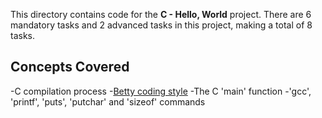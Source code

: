This directory contains code for the **C - Hello, World** project.
There are 6 mandatory tasks and 2 advanced tasks in this project, making a total of 8 tasks.

## Concepts Covered
-C compilation process
-[Betty coding style](https://alx-intranet.hbtn.io/rltoken/Iu2Vb1CbDPMHuDJG1iILKA)
-The C 'main' function
-'gcc', 'printf', 'puts', 'putchar' and 'sizeof' commands
